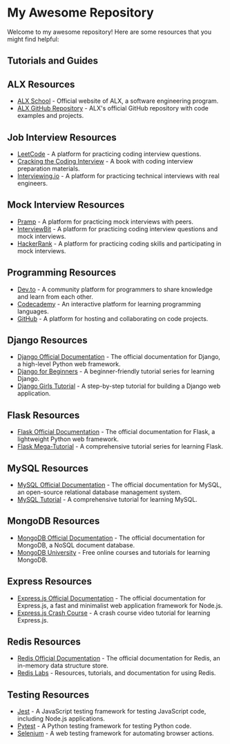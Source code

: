 # My Awesome Repository

Welcome to my awesome repository! Here are some resources that you might find helpful:

## Tutorials and Guides

## ALX Resources

- [ALX School](https://www.alxafrica.com/) - Official website of ALX, a software engineering program.
- [ALX GitHub Repository](https://github.com/alx-tools) - ALX's official GitHub repository with code examples and projects.

## Job Interview Resources

- [LeetCode](https://leetcode.com/) - A platform for practicing coding interview questions.
- [Cracking the Coding Interview](http://www.crackingthecodinginterview.com/) - A book with coding interview preparation materials.
- [Interviewing.io](https://interviewing.io/) - A platform for practicing technical interviews with real engineers.

## Mock Interview Resources

- [Pramp](https://www.pramp.com/) - A platform for practicing mock interviews with peers.
- [InterviewBit](https://www.interviewbit.com/) - A platform for practicing coding interview questions and mock interviews.
- [HackerRank](https://www.hackerrank.com/) - A platform for practicing coding skills and participating in mock interviews.

## Programming Resources

- [Dev.to](https://dev.to/) - A community platform for programmers to share knowledge and learn from each other.
- [Codecademy](https://www.codecademy.com/) - An interactive platform for learning programming languages.
- [GitHub](https://github.com/) - A platform for hosting and collaborating on code projects.

## Django Resources

- [Django Official Documentation](https://docs.djangoproject.com/) - The official documentation for Django, a high-level Python web framework.
- [Django for Beginners](https://djangoforbeginners.com/) - A beginner-friendly tutorial series for learning Django.
- [Django Girls Tutorial](https://tutorial.djangogirls.org/) - A step-by-step tutorial for building a Django web application.

## Flask Resources

- [Flask Official Documentation](https://flask.palletsprojects.com/) - The official documentation for Flask, a lightweight Python web framework.
- [Flask Mega-Tutorial](https://blog.miguelgrinberg.com/post/the-flask-mega-tutorial-part-i-hello-world) - A comprehensive tutorial series for learning Flask.

## MySQL Resources

- [MySQL Official Documentation](https://dev.mysql.com/doc/) - The official documentation for MySQL, an open-source relational database management system.
- [MySQL Tutorial](https://www.mysqltutorial.org/) - A comprehensive tutorial for learning MySQL.

## MongoDB Resources

- [MongoDB Official Documentation](https://docs.mongodb.com/) - The official documentation for MongoDB, a NoSQL document database.
- [MongoDB University](https://university.mongodb.com/) - Free online courses and tutorials for learning MongoDB.

## Express Resources

- [Express.js Official Documentation](https://expressjs.com/) - The official documentation for Express.js, a fast and minimalist web application framework for Node.js.
- [Express.js Crash Course](https://www.youtube.com/watch?v=L72fhGm1tfE) - A crash course video tutorial for learning Express.js.

## Redis Resources

- [Redis Official Documentation](https://redis.io/documentation) - The official documentation for Redis, an in-memory data structure store.
- [Redis Labs](https://redislabs.com/) - Resources, tutorials, and documentation for using Redis.

## Testing Resources

- [Jest](https://jestjs.io/) - A JavaScript testing framework for testing JavaScript code, including Node.js applications.
- [Pytest](https://docs.pytest.org/) - A Python testing framework for testing Python code.
- [Selenium](https://www.selenium.dev/) - A web testing framework for automating browser actions.
